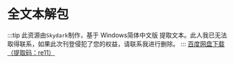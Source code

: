 # 全文本解包
:::tip
此资源由`Skydark`制作，基于 Windows简体中文版 提取文本。此人我已无法取得联系，如果此次刊登侵犯了您的权益，请联系我进行删除。
:::
[百度网盘下载（提取码：re11）](https://pan.baidu.com/share/init?surl=-0us_iR6tw5IJeGaa1O73w)
